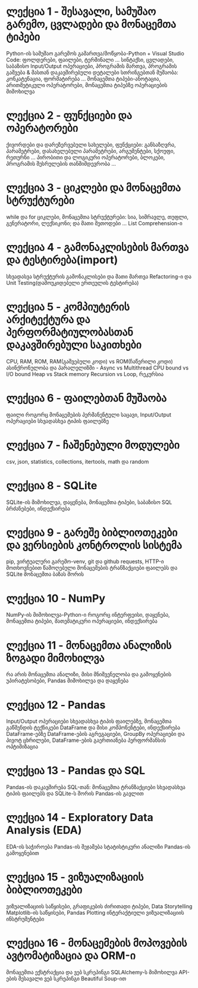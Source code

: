 # **ლექცია 1 - შესავალი, სამუშაო გარემო, ცვლადები და მონაცემთა ტიპები**
Python-ის სამუშაო გარემოს გამართვა/მოწყობა-Python + Visual Studio Code: ფოლდერები, ფაილები, ტერმინალი ...
სინტაქსი, ცვლადები, საბაზისო Input/Output ოპერაციები, პროგრამის მართვა, პროგრამის გაშვება & მასთან დაკავშირებული დეტალები
სთრინგებთან მუშაობა: კონკატენაცია, ფორმატირება ...
მონაცემთა ტიპები-ანოტაცია, არითმეტიკული ოპერატორები, მონაცემთა ტიპებზე ოპერაციების მიმოხილვა

# **ლექცია 2 - ფუნქციები და ოპერატორები**
ქივორდები და დარეზერვებული სახელები, ფუნქციები: განსაზღვრა, პარამეტრები, დასახელებული პარამეტრები, არგუმენტები, სქოუფი, რეთურნი ...
პირობითი და ლოგიკური ოპერატორები, ბლოკები, პროგრამის შესრულების თანმიმდევრობა ... 

# **ლექცია 3 - ციკლები და მონაცემთა სტრუქტურები**
while და for ციკლები, მონაცემთა სტრუქტურები: სია, სიმრავლე, თუფლი, გენერატორი, ლექსიკონი; და მათი მეთოდები ...
List Comprehension-ი

# **ლექცია 4 - გამონაკლისების მართვა და ტესტირება(import)**
სხვადასვა სტრუქტურის გამონაკლისები და მათი მართვა
Refactoring-ი და Unit Testing(დამოუკიდებელი ერთეულის ტესტირება)

# **ლექცია 5 - კომპიუტერის არქიტექტურა და პერფორმატიულობასთან დაკავშირებული საკითხები**
CPU, RAM, ROM, RAM(გაშვებული კოდი) vs ROM(ჩაწერილი კოდი)
ასინქრონულობა და პარალელიზმი - Async vs Multithread
CPU bound vs I/O bound 
Heap vs Stack memory
Recursion vs Loop, რეკურსია

# **ლექცია 6 - ფაილებთან მუშაობა**
ფაილი როგორც მონაცემების პერმანენტული საცავი, Input/Output ოპერაციები სხვადასხვა ტიპის ფაილებზე

# **ლექცია 7 - ჩაშენებული მოდულები**
csv, json, statistics, collections, itertools, math და random

# **ლექცია 8 - SQLite**
SQLite-ის მიმოხილვა, დაყენება, მონაცემთა ტიპები, საბაზისო SQL ბრძანებები, ინდექსირება

# **ლექცია 9 - გარეშე ბიბლიოთეკები და ვერსიების კონტროლის სისტემა**
pip, ვირტუალური გარემო-venv, git და github
requests, HTTP-ი მოთხოვნებით წამოღებული მონაცემების ტრანზაქციები ფაილებს და SQLite მონაცემთა ბაზას შორის


# **ლექცია 10 - NumPy**
NumPy-ის მიმოხილვა-Python-ი როგორც ინტერფეისი, დაყენება, მონაცემთა ტიპები, მათემატიკური ოპერაციები, ინდექსირება

# **ლექცია 11 - მონაცემთა ანალიზის ზოგადი მიმოხილვა**
რა არის მონაცემთა ანალიზი, მისი მნიშვენელობა და გამოყენების უპირატესობები, 
Pandas მიმოხილვა და დაყენება

# **ლექცია 12 - Pandas**
Input/Output ოპერაციები სხვადასხვა ტიპის ფაილებზე, მონაცემთა გაწმენდის ტექნიკები
DataFrame და მისი კომპონენტები, ინდექსირება DataFrame-ებზე 
DataFrame-ების აგრეგაციები, GroupBy ოპერაციები და პივოტ ცხრილები, DataFrame-ების გაერთიანება 
პერფორმანსის ოპტიმიზაცია 

# **ლექცია 13 - Pandas და SQL** 
Pandas-ის დაკავშირება SQL-თან:
მონაცემთა ტრანზაქციები სხვადასხვა ტიპის ფაილებს და SQLite-ს შორის Pandas-ის გავლით

# **ლექცია 14 - Exploratory Data Analysis (EDA)** 
EDA-ის საჭიროება 
Pandas-ის შეჯამება 
სტატისტიკური ანალიზი Pandas-ის გამოყენებით 

# **ლექცია 15 - ვიზუალიზაციის ბიბლიოთეკები**
ვიზუალიზაციის საწყისები, გრაფიკების ძირითადი ტიპები, Data Storytelling 
Matplotlib-ის საწყისები, Pandas Plotting 
ინტერაქტიული ვიზუალიზაციის ინსტრუმენტები 

# **ლექცია 16 - მონაცემების მოპოვების ავტომატიზაცია და ORM-ი**
მონაცემთა ექსტრაქცია და ვებ სკრეპინგი
SQLAlchemy-ს მიმოხილვა
API-ების შესავალი
ვებ სკრეპინგი Beautiful Soup-ით







